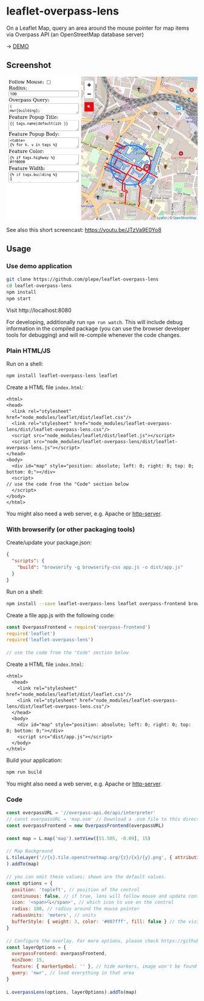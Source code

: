 # leaflet-overpass-lens
On a Leaflet Map, query an area around the mouse pointer for map items via Overpass API (an OpenStreetMap database server)

-> [DEMO](https://xover.mud.at/~skunk/leaflet-overpass-lens/)

## Screenshot
![Screenshot of the demo application, showing the configuration on the left side. On the right side a map with buildings and roads intersecting the selected lens.](screenshot.png)

See also this short screencast: https://youtu.be/JTzVa9E0Yo8

## Usage
### Use demo application
```sh
git clone https://github.com/plepe/leaflet-overpass-lens
cd leaflet-overpass-lens
npm install
npm start
```

Visit http://localhost:8080

For developing, additionally run `npm run watch`. This will include debug information in the compiled package (you can use the browser developer tools for debugging) and will re-compile whenever the code changes.

### Plain HTML/JS
Run on a shell:
```sh
npm install leaflet-overpass-lens leaflet
```

Create a HTML file `index.html`:
```
<html>
<head>
  <link rel="stylesheet" href="node_modules/leaflet/dist/leaflet.css"/>
  <link rel="stylesheet" href="node_modules/leaflet-overpass-lens/dist/leaflet-overpass-lens.css"/>
  <script src="node_modules/leaflet/dist/leaflet.js"></script>
  <script src="node_modules/leaflet-overpass-lens/dist/leaflet-overpass-lens.js"></script>
</head>
<body>
  <div id="map" style="position: absolute; left: 0; right: 0; top: 0; bottom: 0;"></div>
  <script>
// use the code from the "Code" section below
  </script>
</body>
</html>
```

You might also need a web server, e.g. Apache or [http-server](https://www.npmjs.com/package/http-server).

### With browserify (or other packaging tools)
Create/update your package.json:
```json
{
  "scripts": {
    "build": "browserify -g browserify-css app.js -o dist/app.js"
  }
}
```

Run on a shell:
```sh
npm install --save leaflet-overpass-lens leaflet overpass-frontend browserify
```

Create a file app.js with the following code:
```js
const OverpassFrontend = require('overpass-frontend')
require('leaflet')
require('leaflet-overpass-lens')

// use the code from the "Code" section below
```

Create a HTML file `index.html`:
```
<html>
  <head>
    <link rel="stylesheet" href="node_modules/leaflet/dist/leaflet.css"/>
    <link rel="stylesheet" href="node_modules/leaflet-overpass-lens/dist/leaflet-overpass-lens.css"/>
  </head>
  <body>
    <div id="map" style="position: absolute; left: 0; right: 0; top: 0; bottom: 0;"></div>
    <script src="dist/app.js"></script>
  </body>
</html>
```

Build your application:
```sh
npm run build
```

You might also need a web server, e.g. Apache or [http-server](https://www.npmjs.com/package/http-server).

### Code
```js
const overpassURL = '//overpass-api.de/api/interpreter'
// const overpassURL = 'map.osm' // Download a .osm file to this directory and use this instead
const overpassFrontend = new OverpassFrontend(overpassURL)

const map = L.map('map').setView([51.505, -0.09], 15)

// Map Background
L.tileLayer('//{s}.tile.openstreetmap.org/{z}/{x}/{y}.png', { attribution: '&copy; <a href="http://www.openstreetmap.org/copyright">OpenStreetMap</a>' }
).addTo(map)

// you can omit these values; shown are the default values.
const options = {
  position: 'topleft', // position of the control
  continuous: false, // if true, lens will follow mouse and update continuously
  icon: '<span>🔍</span>', // which icon to use on the control
  radius: 100, // radius around the mouse pointer
  radiusUnits: 'meters', // units
  bufferStyle: { weight: 3, color: '#007fff', fill: false } // the visible buffer around the mouse position
}

// Configure the overlay. For more options, please check https://github.com/plepe/overpass-layer#readme
const layerOptions = {
  overpassFrontend: overpassFrontend,
  minZoom: 15,
  feature: { markerSymbol: '' }, // hide markers, image won't be found
  query: 'nwr', // load everything in that area
}

L.overpassLens(options, layerOptions).addTo(map)
```
